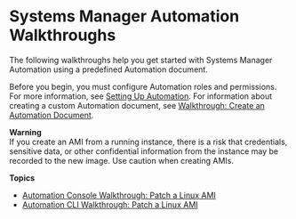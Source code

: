 # Systems Manager Automation Walkthroughs<a name="automation-walk"></a>

The following walkthroughs help you get started with Systems Manager Automation using a predefined Automation document\.

Before you begin, you must configure Automation roles and permissions\. For more information, see [Setting Up Automation](automation-setup.md)\. For information about creating a custom Automation document, see [Walkthrough: Create an Automation Document](automation-createdoc.md)\.

**Warning**  
If you create an AMI from a running instance, there is a risk that credentials, sensitive data, or other confidential information from the instance may be recorded to the new image\. Use caution when creating AMIs\.

**Topics**
+ [Automation Console Walkthrough: Patch a Linux AMI](automation-consolewalk.md)
+ [Automation CLI Walkthrough: Patch a Linux AMI](automation-cliwalk.md)